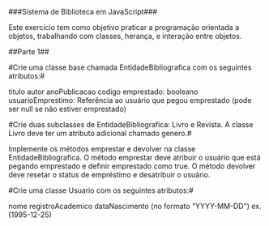 ###Sistema de Biblioteca em JavaScript###



Este exercício tem como objetivo praticar a programação orientada a objetos, trabalhando com classes, herança, e interação entre objetos.





##Parte 1##



#Crie uma classe base chamada EntidadeBibliografica com os seguintes atributos:#

titulo
autor
anoPublicacao
codigo
emprestado: booleano
usuarioEmprestimo: Referência ao usuário que pegou emprestado (pode ser null se não estiver emprestado)


#Crie duas subclasses de EntidadeBibliografica: Livro e Revista. A classe Livro deve ter um atributo adicional chamado genero.#



Implemente os métodos emprestar e devolver na classe EntidadeBibliografica. O método emprestar deve atribuir o usuário que está pegando emprestado e definir emprestado como true. O método devolver deve resetar o status de empréstimo e desatribuir o usuário.


#Crie uma classe Usuario com os seguintes atributos:#



nome
registroAcademico
dataNascimento (no formato "YYYY-MM-DD") ex. (1995-12-25)